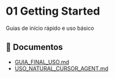 # 01 Getting Started

Guias de início rápido e uso básico

## 📄 Documentos

- [GUIA_FINAL_USO.md](./GUIA_FINAL_USO.md)
- [USO_NATURAL_CURSOR_AGENT.md](./USO_NATURAL_CURSOR_AGENT.md)
